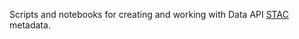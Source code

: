 Scripts and notebooks for creating and working with Data API [STAC](https://github.com/radiantearth/stac-spec) metadata.

